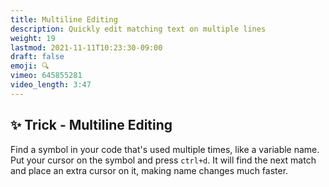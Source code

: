 ```yaml
---
title: Multiline Editing
description: Quickly edit matching text on multiple lines
weight: 19
lastmod: 2021-11-11T10:23:30-09:00
draft: false
emoji: 🔍
vimeo: 645855281
video_length: 3:47
---
```


## ✨ Trick - Multiline Editing

Find a symbol in your code that's used multiple times, like a variable name. Put your cursor on the symbol and press   `ctrl+d`. It will find the next match and place an extra cursor on it, making name changes much faster. 


